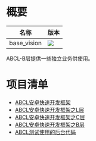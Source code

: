 # 概要

名称 | 版本
--- | ---
base_vision | [![](https://jitpack.io/v/hslooooooool/abcl-b.svg)](https://jitpack.io/#hslooooooool/abcl-b)

ABCL-B层提供一些独立业务供使用。

# 项目清单
- [ABCL安卓快速开发框架](https://github.com/hslooooooool/abcl)
- [ABCL安卓快速开发框架之L层](https://github.com/hslooooooool/abcl-l)
- [ABCL安卓快速开发框架之C层](https://github.com/hslooooooool/abcl-c)
- [ABCL安卓快速开发框架之B层](https://github.com/hslooooooool/abcl-b)
- [ABCL测试使用的后台代码](https://github.com/hslooooooool/ktorm-demo)
